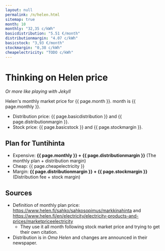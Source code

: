 ```yaml
---
layout: null
permalink: /n/helen.html
sitemap: true
month: 10
monthly: "32,35 c/kWh"
basicdistribution: "5.51 €/month"
distributionmargin: "4.07 c/kWh"
basicstock: "3,93 €/month"
stockmargin: "0,38 c/kWh"
cheapelectricity: "TODO c/kWh"
---
```


# Thinking on Helen price

*Or more like playing with Jekyll*

Helen's monthly market price for {{ page.month }}. month is {{ page.monthly }}.

* Distribution price: {{ page.basicdistribution }} and {{ page.distributionmargin }}.
* Stock price: {{ page.basicstock }} and {{ page.stockmargin }}.

## Plan for Tuntihinta

* Expensive: <strong>{{ page.monthly }} + {{ page.distributionmargin }}</strong> (The monthly plan + distribution margin)
* Cheap: {{ page.cheapelectricity }}
* Margin: <strong>{{ page.distributionmargin }} + {{ page.stockmargin }}</strong> (Distribution fee + stock margin)

## Sources

* Definition of monthly plan price: https://www.helen.fi/sahko/sahkosopimus/markkinahinta and https://www.helen.fi/en/electricity/electricity-products-and-prices/marketpriceelectricity
  * They use it all month following stock market price and trying to get their own citation.
* Distribution is in *Oma Helen* and changes are announced in their newspaper.
